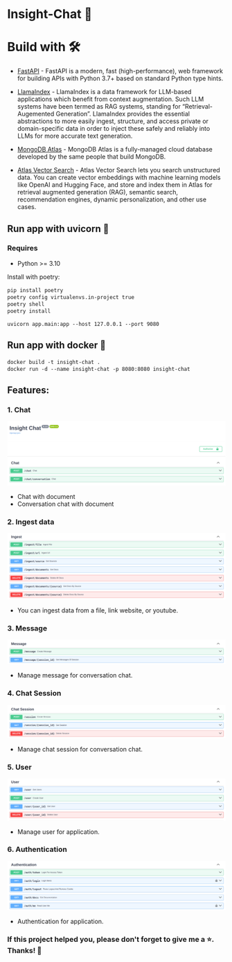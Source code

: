 # Insight-Chat 🚀

# Build with 🛠️

- [FastAPI](https://fastapi.tiangolo.com/) - FastAPI is a modern, fast (high-performance), web framework for building APIs with Python 3.7+ based on standard Python type hints.

- [LlamaIndex](https://www.llamaindex.ai/) - LlamaIndex is a data framework for LLM-based applications which benefit from context augmentation. Such LLM systems have been termed as RAG systems, standing for “Retrieval-Augemented Generation”. LlamaIndex provides the essential abstractions to more easily ingest, structure, and access private or domain-specific data in order to inject these safely and reliably into LLMs for more accurate text generation.

- [MongoDB Atlas](https://www.mongodb.com/cloud/atlas) - MongoDB Atlas is a fully-managed cloud database developed by the same people that build MongoDB.

- [Atlas Vector Search](https://www.mongodb.com/products/platform/atlas-vector-search) - Atlas Vector Search lets you search unstructured data. You can create vector embeddings with machine learning models like OpenAI and Hugging Face, and store and index them in Atlas for retrieval augmented generation (RAG), semantic search, recommendation engines, dynamic personalization, and other use cases.

## Run app with uvicorn 🚀

### Requires

- Python >= 3.10

Install with poetry:

```
pip install poetry
poetry config virtualenvs.in-project true
poetry shell
poetry install
```

```
uvicorn app.main:app --host 127.0.0.1 --port 9080
```

## Run app with docker 🐳

```
docker build -t insight-chat .
docker run -d --name insight-chat -p 8080:8080 insight-chat
```

## Features:

### 1. Chat

![alt text](app/resources/images/chat.png)

- Chat with document
- Conversation chat with document

### 2. Ingest data

![alt text](app/resources/images/ingest.png)

- You can ingest data from a file, link website, or youtube.

### 3. Message

![alt text](app/resources/images/message.png)

- Manage message for conversation chat.

### 4. Chat Session

![alt text](app/resources/images/session.png)

- Manage chat session for conversation chat.

### 5. User

![alt text](app/resources/images/user.png)

- Manage user for application.

### 6. Authentication

![alt text](app/resources/images/authen.png)

- Authentication for application.


### If this project helped you, please don't forget to give me a ⭐️. Thanks! 🌟


